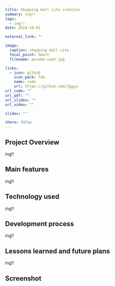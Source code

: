 ```yaml
---
title: Shopping mall site creation
summary: ing!!
tags:
  - ing!!
date: 2024-10-01

external_link: ""

image:
  caption: shopping mall site
  focal_point: Smart
  filename: perweb-sum3.jpg

links:
  - icon: github
    icon_pack: fab
    name: code
    url: https://github.com/Jggyu
url_code: ""
url_pdf: ""
url_slides: ""
url_video: ""

slides: ""

share: false
---
```


## Project Overview

ing!!

## Main features

ing!!

## Technology used

ing!!

## Development process

ing!!

## Lessons learned and future plans

ing!!

## Screenshot